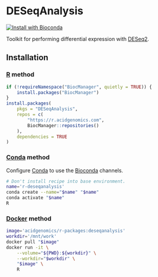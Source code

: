 # DESeqAnalysis

[![Install with Bioconda](https://img.shields.io/badge/install%20with-bioconda-brightgreen.svg?style=flat)](http://bioconda.github.io/recipes/r-deseqanalysis/README.html)

Toolkit for performing differential expression with [DESeq2][].

## Installation

### [R][] method

```r
if (!requireNamespace("BiocManager", quietly = TRUE)) {
    install.packages("BiocManager")
}
install.packages(
    pkgs = "DESeqAnalysis",
    repos = c(
        "https://r.acidgenomics.com",
        BiocManager::repositories()
    ),
    dependencies = TRUE
)
```

### [Conda][] method

Configure [Conda][] to use the [Bioconda][] channels.

```sh
# Don't install recipe into base environment.
name='r-deseqanalysis'
conda create --name="$name" "$name"
conda activate "$name"
R
```

### [Docker][] method

```sh
image='acidgenomics/r-packages:deseqanalysis'
workdir='/mnt/work'
docker pull "$image"
docker run -it \
    --volume="${PWD}:${workdir}" \
    --workdir="$workdir" \
    "$image" \
    R
```

[bioconda]: https://bioconda.github.io/
[bioconductor]: https://bioconductor.org/
[conda]: https://conda.io/
[deseq2]: https://bioconductor.org/packages/DESeq2/
[docker]: https://www.docker.com/
[r]: https://www.r-project.org/
